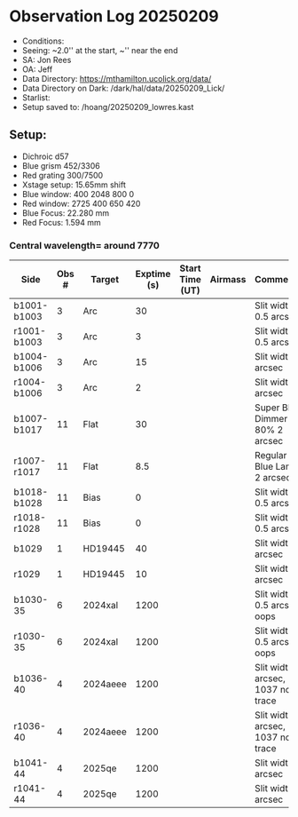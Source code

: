 # Observation Log 20250209

* Conditions: 
* Seeing: ~2.0'' at the start, ~'' near the end
* SA: Jon Rees
* OA: Jeff
* Data Directory: https://mthamilton.ucolick.org/data/
* Data Directory on Dark: /dark/hal/data/20250209_Lick/
* Starlist: 
* Setup saved to: /hoang/20250209_lowres.kast

## Setup: 

* Dichroic d57
* Blue grism 452/3306
* Red grating 300/7500
* Xstage setup: 15.65mm shift
* Blue window: 400 2048 800 0
* Red window: 2725 400 650 420
* Blue Focus: 22.280 mm 
* Red Focus: 1.594 mm 

### Central wavelength= around 7770


| Side | Obs #     | Target    | Exptime (s) | Start Time (UT) | Airmass | Comments                                                   |
|------|-----------|-----------|-------------|-----------------|---------|------------------------------------------------------------|
|b1001-b1003|3|Arc        |30| ||Slit width 0.5 arcsec|
|r1001-b1003|3|Arc        |3| ||Slit width 0.5 arcsec|
|b1004-b1006|3|Arc        |15| ||Slit width 2 arcsec|
|r1004-b1006|3|Arc        |2| ||Slit width 2 arcsec|
|b1007-b1017|11|Flat        |30| ||Super Blue Dimmer at 80% 2 arcsec|
|r1007-r1017|11|Flat        |8.5| ||Regular Blue Lamp 2 arcsec|
|b1018-b1028|11|Bias        |0| ||Slit width 0.5 arcsec|
|r1018-r1028|11|Bias        |0| ||Slit width 0.5 arcsec|
|b1029|1|HD19445        |40| ||Slit width 2 arcsec||
|r1029|1|HD19445        |10| ||Slit width 2 arcsec||
|b1030-35|6|2024xal        |1200| ||Slit width 0.5 arcsec oops||
|r1030-35|6|2024xal        |1200| ||Slit width 0.5 arcsec oops||
|b1036-40|4|2024aeee        |1200| ||Slit width 2 arcsec, 1037 no trace||
|r1036-40|4|2024aeee        |1200| ||Slit width 2 arcsec, 1037 no trace||
|b1041-44|4|2025qe        |1200| ||Slit width 2 arcsec||
|r1041-44|4|2025qe        |1200| ||Slit width 2 arcsec||

